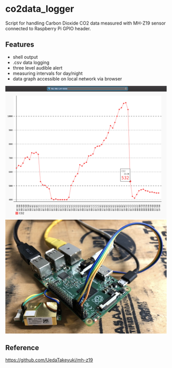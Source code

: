 # co2data_logger

Script for handling Carbon Dioxide CO2 data measured with MH-Z19 sensor connected to Raspberry Pi GPIO header.



## Features

- shell output
- .csv data logging
- three level audible alert
- measuring intervals for day/night
- data graph accessible on local network via browser



<img src="img/screen.png" alt="screen" style="zoom:67%;" />



<img src="img/sensor+pi.jpg" alt="sensor+pi" style="zoom:67%;" />



## Reference

https://github.com/UedaTakeyuki/mh-z19

